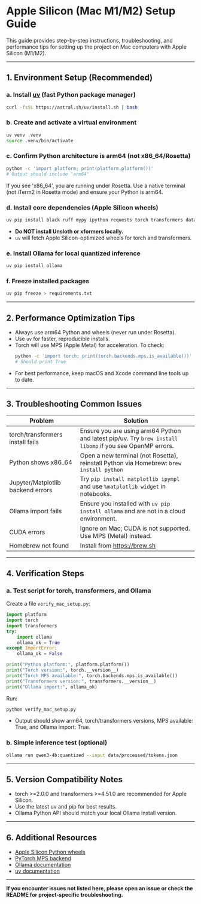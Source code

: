 # Apple Silicon (Mac M1/M2) Setup Guide

This guide provides step-by-step instructions, troubleshooting, and performance tips for setting up the project on Mac computers with Apple Silicon (M1/M2).

---

## 1. Environment Setup (Recommended)

### a. Install [uv](https://github.com/astral-sh/uv) (fast Python package manager)
```sh
curl -fsSL https://astral.sh/uv/install.sh | bash
```

### b. Create and activate a virtual environment
```sh
uv venv .venv
source .venv/bin/activate
```

### c. Confirm Python architecture is arm64 (not x86_64/Rosetta)
```sh
python -c 'import platform; print(platform.platform())'
# Output should include 'arm64'
```
If you see 'x86_64', you are running under Rosetta. Use a native terminal (not iTerm2 in Rosetta mode) and ensure your Python is arm64.

### d. Install core dependencies (Apple Silicon wheels)
```sh
uv pip install black ruff mypy ipython requests torch transformers datasets wandb dspy lightning matplotlib seaborn pandas jupyter notebook ipywidgets
```
- **Do NOT install Unsloth or xformers locally.**
- `uv` will fetch Apple Silicon-optimized wheels for torch and transformers.

### e. Install Ollama for local quantized inference
```sh
uv pip install ollama
```

### f. Freeze installed packages
```sh
uv pip freeze > requirements.txt
```

---

## 2. Performance Optimization Tips
- Always use arm64 Python and wheels (never run under Rosetta).
- Use `uv` for faster, reproducible installs.
- Torch will use MPS (Apple Metal) for acceleration. To check:
  ```sh
  python -c 'import torch; print(torch.backends.mps.is_available())'
  # Should print True
  ```
- For best performance, keep macOS and Xcode command line tools up to date.

---

## 3. Troubleshooting Common Issues

| Problem | Solution |
|---------|----------|
| torch/transformers install fails | Ensure you are using arm64 Python and latest pip/uv. Try `brew install libomp` if you see OpenMP errors. |
| Python shows x86_64 | Open a new terminal (not Rosetta), reinstall Python via Homebrew: `brew install python` |
| Jupyter/Matplotlib backend errors | Try `pip install matplotlib ipympl` and use `%matplotlib widget` in notebooks. |
| Ollama import fails | Ensure you installed with `uv pip install ollama` and are not in a cloud environment. |
| CUDA errors | Ignore on Mac; CUDA is not supported. Use MPS (Metal) instead. |
| Homebrew not found | Install from https://brew.sh |

---

## 4. Verification Steps

### a. Test script for torch, transformers, and Ollama
Create a file `verify_mac_setup.py`:
```python
import platform
import torch
import transformers
try:
    import ollama
    ollama_ok = True
except ImportError:
    ollama_ok = False

print("Python platform:", platform.platform())
print("Torch version:", torch.__version__)
print("Torch MPS available:", torch.backends.mps.is_available())
print("Transformers version:", transformers.__version__)
print("Ollama import:", ollama_ok)
```
Run:
```sh
python verify_mac_setup.py
```
- Output should show arm64, torch/transformers versions, MPS available: True, and Ollama import: True.

### b. Simple inference test (optional)
```sh
ollama run qwen3-4b:quantized --input data/processed/tokens.json
```

---

## 5. Version Compatibility Notes
- torch >=2.0.0 and transformers >=4.51.0 are recommended for Apple Silicon.
- Use the latest uv and pip for best results.
- Ollama Python API should match your local Ollama install version.

---

## 6. Additional Resources
- [Apple Silicon Python wheels](https://github.com/conda-forge/miniforge)
- [PyTorch MPS backend](https://pytorch.org/docs/stable/notes/mps.html)
- [Ollama documentation](https://github.com/jmorganca/ollama)
- [uv documentation](https://github.com/astral-sh/uv)

---

**If you encounter issues not listed here, please open an issue or check the README for project-specific troubleshooting.** 
